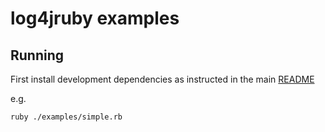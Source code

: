 # log4jruby examples

## Running

First install development dependencies as instructed in the main [README](../README.md)

e.g.

```
ruby ./examples/simple.rb 
```